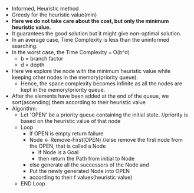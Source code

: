- Informed, Heuristic method
- Greedy for the heuristic value(min)
- **Here we do not take care about the cost, but only the minimum heuristic value.**
- It guarantees the good solution but it might give non-optimal solution.
- In an average case, Time Complexity is less than the uninformed searching.
- In the worst case, the Time Complexity = O(b^d)
  * b = branch factor
  * d = depth
- Here we explore the node with the minimum heuristic value while keeping other nodes in the memory(priority queue).
  * Hence, the space complexity becomes infinite as all the nodes are kept in the memory/priority queue.
- After the elements have been added at the end of the queue, we sort(ascending) them according to their heuristic value
- Algorithm:
  * Let 'OPEN' be a priority queue containing the initial state.         //priority is based on the heuristic value of that node
  * Loop
    * if OPEN is empty return failure
    * Node <- Remove-First(OPEN)      //else remove the first node from the OPEN, that is called a Node
      * if Node is a Goal
      * then return the Path from initial to Node
    * else generate all the successors of the Node and
    * Put the newly generated Node into OPEN
    * according to their f values(heuristic value)
  * END Loop


